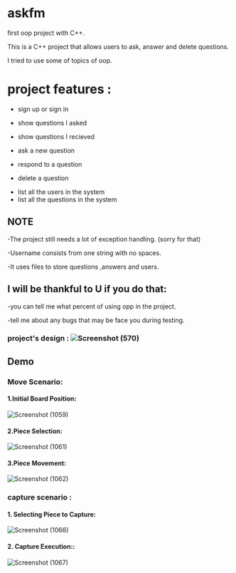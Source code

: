 # askfm
first oop project with C++.


This is a C++ project that allows users to ask, answer and delete questions.


I tried to use some of topics of oop.

# project features :
- sign up or sign in
* show questions I asked
+ show questions I recieved
- ask a new question
* respond to a question
+ delete a question
- list all the users in the system
- list all the questions in the system
 
<h2>
        NOTE
</h2>


-The project still needs a lot of exception handling. (sorry for that)



-Username consists from one string with no spaces.


-It uses files to store questions ,answers and users.


  

<h2>
I will be thankful to U if you do that:
</h2>

-you can tell me what percent of using opp in the project.

-tell me about any bugs that may be face you during testing.

 ### project's design : ![Screenshot (570)](https://github.com/AhmedAlamer1/askfm/assets/139069750/c884de98-620c-46ba-b5f4-7afd5072b6c1)

<h2>
Demo
</h2>

<h3>
Move Scenario:
</h3>

<h4>
1.Initial Board Position:
</h4>
 
  ![Screenshot (1059)](https://github.com/AhmedAlamer1/askfm/assets/139069750/5876ff82-b9da-42aa-aa5b-0b11337e8e91)

<h4>
2.Piece Selection:
</h4>
 
   ![Screenshot (1061)](https://github.com/AhmedAlamer1/askfm/assets/139069750/082fcdd8-d740-4ba4-bcc2-82510cc8a155) 

<h4>
3.Piece Movement:
</h4>
 
   ![Screenshot (1062)](https://github.com/AhmedAlamer1/askfm/assets/139069750/0b777f64-d35d-42e1-b119-180082ad930f) 

<h3>
capture scenario :
</h3>

<h4>
1. Selecting Piece to Capture:
</h4>

  ![Screenshot (1066)](https://github.com/AhmedAlamer1/askfm/assets/139069750/90f98b37-f706-4abe-99df-08956c6516c9)

<h4>
2. Capture Execution::
</h4>  

   ![Screenshot (1067)](https://github.com/AhmedAlamer1/askfm/assets/139069750/c8080684-8a21-46a1-beef-0550f7a54c44)

